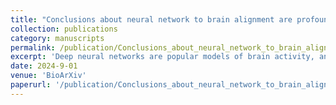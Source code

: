 ```yaml
---
title: "Conclusions about neural network to brain alignment are profoundly impacted by the similarity measure"
collection: publications
category: manuscripts
permalink: /publication/Conclusions_about_neural_network_to_brain_alignment_are_profoundly_impacted_by_the_similarity_measure.pdf
excerpt: 'Deep neural networks are popular models of brain activity, and many studies ask which neural networks provide the best fit. To make such comparisons, the papers use similarity measures such as Linear Predictivity or Representational Similarity Analysis (RSA). It is often assumed that these measures yield comparable results, making their choice inconsequential, but is it? Here we ask if and how the choice of measure affects conclusions. We find that the choice of measure influences layer-area correspondence as well as the ranking of models. We explore how these choices impact prior conclusions about which neural networks are most "brain-like". Our results suggest that widely held conclusions regarding the relative alignment of different neural network models with brain activity have fragile foundations.'
date: 2024-9-01
venue: 'BioArXiv'
paperurl: '/publication/Conclusions_about_neural_network_to_brain_alignment_are_profoundly_impacted_by_the_similarity_measure.pdf'
---
```

